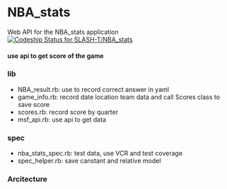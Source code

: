 # NBA_stats
Web API for the NBA_stats application
[ ![Codeship Status for SLASH-T/NBA_stats](https://app.codeship.com/projects/13655d70-ac28-0135-872f-52818934e923/status?branch=master)](https://app.codeship.com/projects/256904)

#### use api to get score of the game

### lib
- NBA_result.rb: use to record correct answer in yaml
- game_info.rb: record date location team data and call Scores class to save score
- scores.rb: record score by quarter
- msf_api.rb: use api to get data

### spec
- nba_stats_spec.rb: test data, use VCR and test coverage
- spec_helper.rb: save canstant and relative model

### Arcitecture
